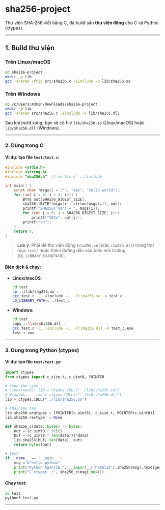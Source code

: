 # sha256-project

Thư viện SHA-256 viết bằng C, đã build sẵn **thư viện động** cho C và Python (ctypes).

---

## 1. Build thư viện

### Trên Linux/macOS

```bash
cd sha256-project
mkdir -p lib
gcc -shared -fPIC src/sha256.c -Iinclude -o lib/sha256.so
```

### Trên Windows

```bash
cd /c/Users/Admin/Downloads/sha256-project
mkdir -p lib
gcc -shared src/sha256.c -Iinclude -o lib/sha256.dll
```

Sau khi build xong, bạn sẽ có file `lib/sha256.so` (Linux/macOS) hoặc `lib/sha256.dll` (Windows).

---

### 2. Dùng trong C

#### Ví dụ: tạo file `test/test.c`:

```c
#include <stdio.h>
#include <string.h>
#include "sha256.h"  // sẽ tìm ở ../include

int main() {
    const char *msgs[] = {"", "abc", "hello world"};
    for (int i = 0; i < 3; i++) {
        BYTE out[SHA256_DIGEST_SIZE];
        sha256((BYTE*)msgs[i], strlen(msgs[i]), out);
        printf("SHA256('%s') = ", msgs[i]);
        for (int j = 0; j < SHA256_DIGEST_SIZE; j++)
            printf("%02x", out[j]);
        printf("\n");
    }
    return 0;
}
```
> **Lưu ý**: Phải để thư viện động (`sha256.so` hoặc `sha256.dll`) trong thư mục `test/` hoặc thêm đường dẫn vào biến môi trường (`LD_LIBRARY_PATH`/`PATH`).

#### Biên dịch & chạy:

* **Linux/macOS**:

  ```bash
  cd test
  cp ../lib/sha256.so .
  gcc test.c -I../include -L. -l:sha256.so -o test_c
  LD_LIBRARY_PATH=. ./test_c
  ```

* **Windows**:

  ```bash
  cd test
  copy ..\lib\sha256.dll .
  gcc test.c -I..\include -L. -l:sha256.dll -o test_c.exe
  test_c.exe
  ```

---

### 3. Dùng trong Python (ctypes)

#### Ví dụ: tạo file `test/test.py`:

```python
import ctypes
from ctypes import c_size_t, c_uint8, POINTER

# Load thư viện
# Linux/macOS: lib = ctypes.CDLL("../lib/sha256.so")
# Windows:    lib = ctypes.CDLL(r"..\lib\sha256.dll")
lib = ctypes.CDLL("../lib/sha256.so")

# Khai báo hàm
lib.sha256.argtypes = [POINTER(c_uint8), c_size_t, POINTER(c_uint8)]
lib.sha256.restype  = None

def sha256_c(data: bytes) -> bytes:
    out = (c_uint8 * 32)()
    buf = (c_uint8 * len(data))(*data)
    lib.sha256(buf, len(data), out)
    return bytes(out)

# Test
if __name__ == '__main__':
    msg = b"hello python"
    print("Python hashlib:", __import__('hashlib').sha256(msg).hexdigest())
    print("C ctypes  :", sha256_c(msg).hex())
```

#### Chạy test:

```bash
cd test
python3 test.py
```

---

